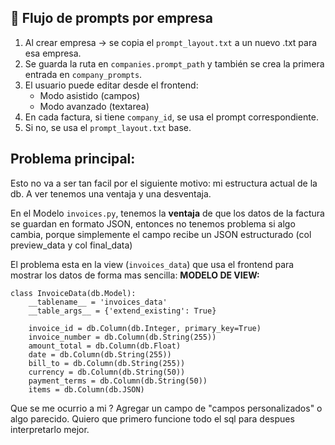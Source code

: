 ## 🔁 Flujo de prompts por empresa

1. Al crear empresa → se copia el `prompt_layout.txt` a un nuevo .txt para esa empresa.
2. Se guarda la ruta en `companies.prompt_path` y también se crea la primera entrada en `company_prompts`.
3. El usuario puede editar desde el frontend:
    - Modo asistido (campos)
    - Modo avanzado (textarea)
4. En cada factura, si tiene `company_id`, se usa el prompt correspondiente.
5. Si no, se usa el `prompt_layout.txt` base.

## Problema principal:
Esto no va a ser tan facil por el siguiente motivo: mi estructura actual de la db. A ver tenemos una ventaja y una desventaja.

En el Modelo `invoices.py`, tenemos la **ventaja** de que los datos de la factura se guardan en formato JSON, entonces no tenemos problema si algo cambia, porque simplemente el campo recibe un JSON estructurado (col preview_data y col final_data)

El problema esta en la view (`invoices_data`) que usa el frontend para mostrar los datos de forma mas sencilla:
**MODELO DE VIEW:**
```
class InvoiceData(db.Model):
    __tablename__ = 'invoices_data'
    __table_args__ = {'extend_existing': True}

    invoice_id = db.Column(db.Integer, primary_key=True)
    invoice_number = db.Column(db.String(255))
    amount_total = db.Column(db.Float)
    date = db.Column(db.String(255))
    bill_to = db.Column(db.String(255))
    currency = db.Column(db.String(50))
    payment_terms = db.Column(db.String(50))
    items = db.Column(db.JSON)
```

Que se me ocurrio a mi ? Agregar un campo de "campos personalizados" o algo parecido.
Quiero que primero funcione todo el sql para despues interpretarlo mejor.